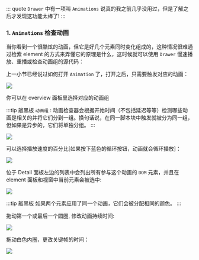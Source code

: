 ::: quote
`Drawer` 中有一项叫 `Animations` 说真的我之前几乎没用过，但是了解之后才发现这功能太棒了!
:::

### 1. `Animations` 检查动画

当你看到一个很酷炫的动画，但它是好几个元素同时变化组成的，这种情况很难通过检索 element 的方式来弄懂它的原理是什么，这时候就可以使用 `Drawer` 慢速播放、重播或检查动画组的源代码：

上一小节已经说过如何打开 `Animation` 了，打开之后，只需要触发对应的动画：

![](https://wingman-1300536089.cos.ap-shanghai.myqcloud.com/chrome/C06/689_showanimation_01.gif)

你可以在 overview 面板里选择对应的动画组

:::tip 敲黑板
`动画组` : 动画检查器会根据开始时间（不包括延迟等等）检测哪些动画是相关的并将它们分到一组。换句话说，在同一脚本块中触发就被分为同一组，但如果是异步的，它们将单独分组。
:::

![](https://wingman-1300536089.cos.ap-shanghai.myqcloud.com/chrome/C06/689_showanimation_02.gif)

可以选择播放速度的百分比[如果按下蓝色的循环按钮，动画就会循环播放]：

![](https://wingman-1300536089.cos.ap-shanghai.myqcloud.com/chrome/C06/689_showanimation_05.gif)

位于 Detail 面板左边的列表中会列出所有参与这个动画的 `DOM` 元素，并且在 element 面板和视窗中当前元素会被选中:

![](https://wingman-1300536089.cos.ap-shanghai.myqcloud.com/chrome/C06/689_showanimation_03.gif)

:::tip 敲黑板
如果两个元素应用了同一个动画，它们会被分配相同的颜色。
:::

拖动第一个或最后一个圆圈, 修改动画持续时间:

![](https://wingman-1300536089.cos.ap-shanghai.myqcloud.com/chrome/C06/animation_edit01.gif)

拖动白色内圈，更改关键帧的时间：

![](https://wingman-1300536089.cos.ap-shanghai.myqcloud.com/chrome/C06/animation_edit02.gif)
